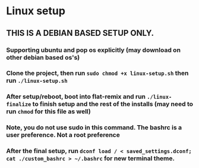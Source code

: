 # Linux setup

## THIS IS A DEBIAN BASED SETUP ONLY. 
### Supporting ubuntu and pop os explicitly (may download on other debian based os's)

### Clone the project, then run `sudo chmod +x linux-setup.sh` then run `./linux-setup.sh`

### After setup/reboot, boot into flat-remix and run `./linux-finalize` to finish setup and the rest of the installs (may need to run `chmod` for this file as well)
### Note, you do not use sudo in this command. The bashrc is a user preference. Not a root preference

### After the final setup, run `dconf load / < saved_settings.dconf; cat ./custom_bashrc > ~/.bashrc` for new terminal theme.
